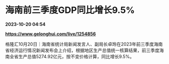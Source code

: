 # 海南前三季度GDP同比增长9.5%

**2023-10-20 04:54**

**https://www.gelonghui.com/live/1254856**

格隆汇10月20日｜海南省统计局新闻发言人、副局长卓玲在2023年前三季度海南省经济运行情况新闻发布会上介绍，根据地区生产总值统一核算结果，前三季度海南全省生产总值5274.92亿元，按不变价格计算，同比增长9.5%。